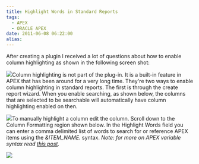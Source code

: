 ```yaml
---
title: Highlight Words in Standard Reports
tags:
  - APEX
  - ORACLE APEX
date: 2011-06-08 06:22:00
alias:
---
```


After creating a plugin I received a lot of questions about how to enable column highlighting as shown in the following screen shot:

[![](http://1.bp.blogspot.com/_33EF80fk9sM/TRGYR8daaVI/AAAAAAAAD2U/FmqujzAQRT4/s400/instant_search_demo.jpg)](http://1.bp.blogspot.com/_33EF80fk9sM/TRGYR8daaVI/AAAAAAAAD2U/FmqujzAQRT4/s1600/instant_search_demo.jpg)Column highlighting is not part of the plug-in. It is a built-in feature in APEX that has been around for a very long time. They're two ways to enable column highlighting in standard reports. The first is through the create report wizard. When you enable searching, as shown below, the columns that are selected to be searchable will automatically have column highlighting enabled on then.

[![](http://4.bp.blogspot.com/-wuBQkBkYWiA/Te9mwLZuMpI/AAAAAAAAD7c/0w5RtMX_kak/s400/enable_search.jpg)](http://4.bp.blogspot.com/-wuBQkBkYWiA/Te9mwLZuMpI/AAAAAAAAD7c/0w5RtMX_kak/s1600/enable_search.jpg)To manually highlight a column edit the column. Scroll down to the Column Formatting region shown below. In the Highlight Words field you can enter a comma delimited list of words to search for or reference APEX items using the <span style="font-style: italic;">&amp;ITEM_NAME.</span> syntax. <span style="font-style: italic;">Note: for more on APEX variable syntax read [this post](http://www.talkapex.com/2011/01/variables-in-apex.html).</span>

[![](http://3.bp.blogspot.com/-vKSKi6Az-jM/Te9l8JT1W8I/AAAAAAAAD7U/lngFL8hD218/s400/highlight_words.jpg)](http://3.bp.blogspot.com/-vKSKi6Az-jM/Te9l8JT1W8I/AAAAAAAAD7U/lngFL8hD218/s1600/highlight_words.jpg)